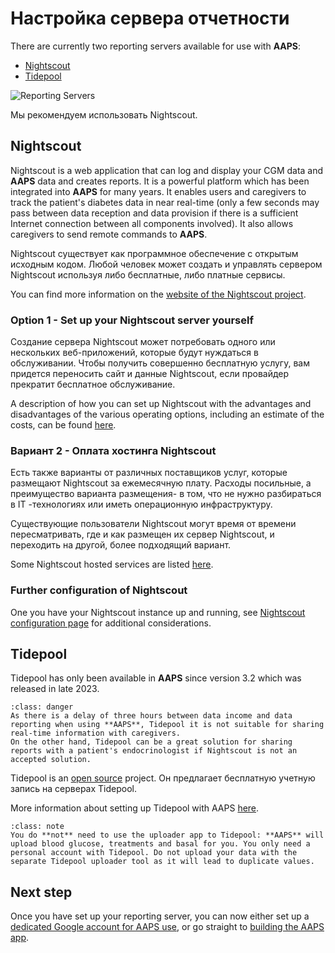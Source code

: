 # Настройка сервера отчетности

There are currently two reporting servers available for use with **AAPS**:

- [Nightscout](https://nightscout.github.io/)
- [Tidepool](https://www.tidepool.org/)

![Reporting Servers](../images/Building-the-App/ReportingServer.png)

Мы рекомендуем использовать Nightscout.

## Nightscout

Nightscout is a web application that can log and display your CGM data and **AAPS** data and creates reports. It is a powerful platform which has been integrated into **AAPS** for many years. It enables users and caregivers to track the patient's diabetes data in near real-time (only a few seconds may pass between data reception and data provision if there is a sufficient Internet connection between all components involved). It also allows caregivers to send remote commands to **AAPS**.

Nightscout существует как программное обеспечение с открытым исходным кодом. Любой человек может создать и управлять сервером Nightscout используя либо бесплатные, либо платные сервисы.

You can find more information on the [website of the Nightscout project](http://nightscout.github.io/).

### Option 1 - Set up your Nightscout server yourself

Создание сервера Nightscout может потребовать одного или нескольких веб-приложений, которые будут нуждаться в обслуживании. Чтобы получить совершенно бесплатную услугу, вам придется переносить сайт и данные Nightscout, если провайдер прекратит бесплатное обслуживание.

A description of how you can set up Nightscout with the advantages and disadvantages of the various operating options, including an estimate of the costs, can be found [here](https://nightscout.github.io/nightscout/new_user/#free-diy).

### Вариант 2 - Оплата хостинга Nightscout

Есть также варианты от различных поставщиков услуг, которые размещают Nightscout за ежемесячную плату. Расходы посильные, а преимущество варианта размещения- в том, что не нужно разбираться в IT -технологиях или иметь операционную инфраструктуру.


Существующие пользователи Nightscout могут время от времени пересматривать, где и как размещен их сервер Nightscout, и переходить на другой, более подходящий вариант.

Some Nightscout hosted services are listed [here](https://nightscout.github.io/nightscout/new_user/#vendors-comparison-table).

### Further configuration of Nightscout

One you have your Nightscout instance up and running, see [Nightscout configuration page](../SettingUpAaps/Nightscout.md) for additional considerations.

## Tidepool

Tidepool has only been available in **AAPS** since version 3.2 which was released in late 2023.

```{admonition} Tidepool with **AAPS** is only for reporting
:class: danger  
As there is a delay of three hours between data income and data reporting when using **AAPS**, Tidepool it is not suitable for sharing real-time information with caregivers.  
On the other hand, Tidepool can be a great solution for sharing reports with a patient's endocrinologist if Nightscout is not an accepted solution.  
```

Tidepool is an [open source](https://github.com/tidepool-org) project. Он предлагает бесплатную учетную запись на серверах Tidepool.

More information about setting up Tidepool with AAPS [here](../SettingUpAaps/Tidepool.md).

```{admonition} **AAPS** has a the uploader for Tidepool integrated
:class: note
You do **not** need to use the uploader app to Tidepool: **AAPS** will upload blood glucose, treatments and basal for you. You only need a personal account with Tidepool. Do not upload your data with the separate Tidepool uploader tool as it will lead to duplicate values.  
```

## Next step

Once you have set up your reporting server, you can now either set up a [dedicated Google account for AAPS use](../SettingUpAaps/DedicatedGoogleAccountForAaps.md), or go straight to [building the AAPS app](../SettingUpAaps/BuildingAaps.md). 